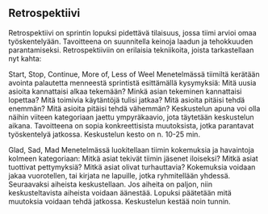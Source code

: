 ## Retrospektiivi

Retrospektiivi on sprintin lopuksi pidettävä tilaisuus, jossa tiimi arvioi omaa työskentelyään. Tavoitteena on suunnitella keinoja laadun ja tehokkuuden parantamiseksi. Retrospektiiviin on erilaisia tekniikoita, joista tarkastellaan nyt kahta:

Start, Stop, Continue, More of, Less of Weel
Menetelmässä tiimiltä kerätään avointa palautetta menneestä sprintistä esittämällä kysymyksiä: Mitä uusia asioita kannattaisi alkaa tekemään? Minkä asian tekeminen kannattaisi lopettaa? Mitä toimivia käytäntöjä tulisi jatkaa? Mitä asioita pitäisi tehdä enemmän? Mitä asioita pitäisi tehdä vähemmän? Keskustelun apuna voi olla näihin viiteen kategoriaan jaettu ympyräkaavio, jota täytetään keskustelun aikana. Tavoitteena on sopia konkreettisista muutoksista, jotka parantavat työskentelyä jatkossa. Keskustelun kesto on n. 10-25 min.

Glad, Sad, Mad
Menetelmässä luokitellaan tiimin kokemuksia ja havaintoja kolmeen kategoriaan: Mitkä asiat tekivät tiimin jäsenet iloiseksi? Mitkä asiat tuottivat pettymyksiä? Mitkä asiat olivat turhauttavia? Kokemuksia voidaan jakaa vuorotellen, tai kirjata ne lapuille, jotka ryhmitellään yhdessä. Seuraavaksi aiheista keskustellaan. Jos aiheita on paljon, niin keskusteltavista aiheista voidaan äänestää. Lopuksi päätetään mitä muutoksia voidaan tehdä jatkossa. Keskustelun kestää noin tunnin.